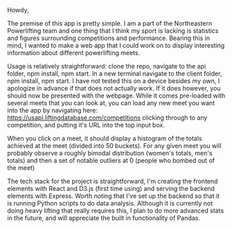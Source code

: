 Howdy,

The premise of this app is pretty simple. I am a part of the Northeastern Powerlifting team and one thing that I think my sport is lacking is statistics and figures surrounding competitions and performance. Bearing this in mind, I wanted to make a web app that I could work on to display interesting information about different powerlifting meets. 

Usage is relatively straightforward: clone the repo, navigate to the api folder, npm install, npm start. In a new terminal navigate to the client folder, npm install, npm start. I have not tested this on a device besides my own, I apologize in advance if that does not actually work. If it does however, you should now be presented with the webpage. While it comes pre-loaded with several meets that you can look at, you can load any new meet you want into the app by navigating here: https://usapl.liftingdatabase.com/competitions clicking through to any competition, and putting it's URL into the top input box. 

When you click on a meet, it should display a histogram of the totals achieved at the meet (divided into 50 buckets). For any given meet you will probably observe a roughly bimodal distribution (women's totals, men's totals) and then a set of notable outliers at 0 (people who bombed out of the meet)

The tech stack for the project is straightforward, I'm creating the frontend elements with React and D3.js (first time using) and serving the backend elements with Express. Worth noting that I've set up the backend so that it is running Python scripts to do data analysis. Although it is currently not doing heavy lifting that really requires this, I plan to do more advanced stats in the future, and will appreciate the built in functionality of Pandas.
